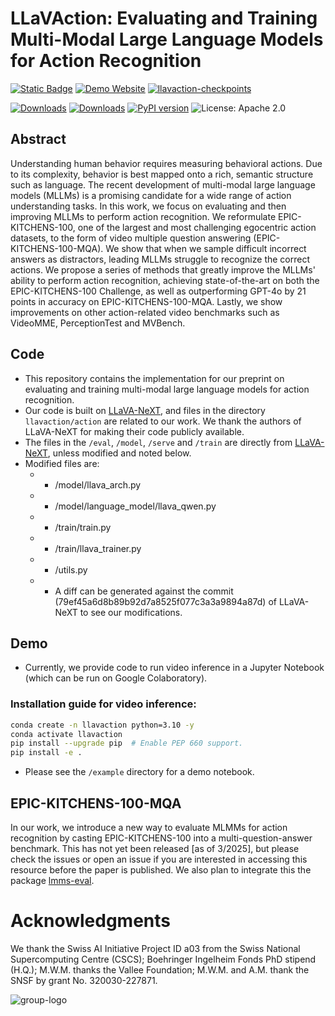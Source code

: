 # LLaVAction: Evaluating and Training Multi-Modal Large Language Models for Action Recognition

[![Static Badge](https://img.shields.io/badge/LLaVAction-paper-green)](http://arxiv.org/abs/tbd)
[![Demo Website](https://img.shields.io/badge/LLaVAction-website-red)](https://mmathislab.github.io/llavaction/)
[![llavaction-checkpoints](https://img.shields.io/badge/LLaVAction-checkpoints_🤗-blue)](https://huggingface.co/MLAdaptiveIntelligence)

[![Downloads](https://static.pepy.tech/badge/llavaction)](https://pepy.tech/project/llavaction)
[![Downloads](https://static.pepy.tech/badge/llavaction/month)](https://pepy.tech/project/llavaction)
[![PyPI version](https://badge.fury.io/py/llavaction.svg)](https://badge.fury.io/py/llavaction)
![License: Apache 2.0](https://img.shields.io/badge/License-Apache_2.0-red)

## Abstract

Understanding human behavior requires measuring behavioral actions. Due to its complexity, behavior is best mapped onto a rich, semantic structure such as language. The recent development of multi-modal large language models (MLLMs) is a promising candidate for a wide range of action understanding tasks. In this work, we focus on evaluating and then improving MLLMs to perform action recognition. We reformulate EPIC-KITCHENS-100, one of the largest and most challenging egocentric action datasets, to the form of video multiple question answering (EPIC-KITCHENS-100-MQA). We show that when we sample difficult incorrect answers as distractors, leading MLLMs struggle to recognize the correct actions. We propose a series of methods that greatly improve the MLLMs' ability to perform action recognition, achieving state-of-the-art on both the EPIC-KITCHENS-100 Challenge, as well as outperforming GPT-4o by 21 points in accuracy on EPIC-KITCHENS-100-MQA. Lastly, we show improvements on other action-related video benchmarks such as VideoMME, PerceptionTest and MVBench.

## Code

- This repository contains the implementation for our preprint on evaluating and training multi-modal large language models for action recognition. 
- Our code is built on [LLaVA-NeXT](https://github.com/LLaVA-VL/LLaVA-NeXT), and files in the directory `llavaction/action` are related to our work. We thank the authors of LLaVA-NeXT for making their code publicly available.
- The files in the `/eval`, `/model`, `/serve` and `/train` are directly from [LLaVA-NeXT](https://github.com/LLaVA-VL/LLaVA-NeXT), unless modified and noted below.
- Modified files are:
  - - /model/llava_arch.py
  - - /model/language_model/llava_qwen.py
  - - /train/train.py
  - - /train/llava_trainer.py
  - - /utils.py
  - - A diff can be generated against the commit (79ef45a6d8b89b92d7a8525f077c3a3a9894a87d) of LLaVA-NeXT to see our modifications.

## Demo 
- Currently, we provide code to run video inference in a Jupyter Notebook (which can be run on Google Colaboratory).

  
### Installation guide for video inference:
```bash
conda create -n llavaction python=3.10 -y
conda activate llavaction
pip install --upgrade pip  # Enable PEP 660 support.
pip install -e .
```

- Please see the `/example` directory for a demo notebook.

## EPIC-KITCHENS-100-MQA 

In our work, we introduce a new way to evaluate MLMMs for action recognition by casting EPIC-KITCHENS-100 into a multi-question-answer benchmark. This has not yet been released [as of 3/2025], but please check the issues or open an issue if you are interested in accessing this resource before the paper is published. We also plan to integrate this the package [lmms-eval](https://github.com/EvolvingLMMs-Lab/lmms-eval).

# Acknowledgments 
We thank the Swiss AI Initiative Project ID a03 from the Swiss National Supercomputing Centre (CSCS); Boehringer Ingelheim Fonds PhD stipend (H.Q.); M.W.M. thanks the Vallee Foundation; M.W.M. and A.M. thank the SNSF by grant No. 320030-227871.

![group-logo](https://github.com/user-attachments/assets/ad034dc3-5e92-4e8b-915b-85e443b3bdb2)

